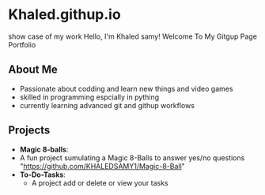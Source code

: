 # Khaled.githup.io
 show case of my work
 Hello, I'm Khaled samy! Welcome To My Gitgup Page Portfolio

## About Me
- Passionate about codding and learn new things and video games
- skilled in programming espcially in pything
- currently learning advanced git and githup workflows

## Projects
- **Magic 8-balls**:
 - A fun project sumulating a Magic 8-Balls to answer yes/no questions 
   "https://github.com/KHALEDSAMY1/Magic-8-Ball"
 - **To-Do-Tasks**:
   - A project add or delete or view your tasks